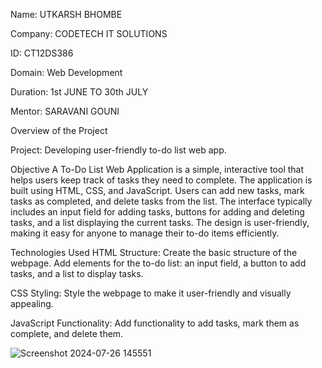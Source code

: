 Name: UTKARSH BHOMBE

Company: CODETECH IT SOLUTIONS

ID: CT12DS386

Domain: Web Development

Duration: 1st JUNE TO 30th JULY

Mentor: SARAVANI GOUNI



Overview of the Project

Project: Developing user-friendly to-do list web app.

 Objective
 A To-Do List Web Application is a simple, interactive tool that helps users keep track of tasks they need to complete. The application is built using HTML, CSS, and JavaScript. Users can add new tasks, mark tasks as completed, and delete tasks from the list. The interface typically includes an input field for adding tasks, buttons for adding and deleting tasks, and a list displaying the current tasks. The design is user-friendly, making it easy for anyone to manage their to-do items efficiently.

Technologies Used
HTML Structure:
Create the basic structure of the webpage.
Add elements for the to-do list: an input field, a button to add tasks, and a list to display tasks.

CSS Styling:
Style the webpage to make it user-friendly and visually appealing.

JavaScript Functionality:
Add functionality to add tasks, mark them as complete, and delete them.

![Screenshot 2024-07-26 145551](https://github.com/user-attachments/assets/317bbea1-02b6-4873-b58f-c28fa17e5448)



